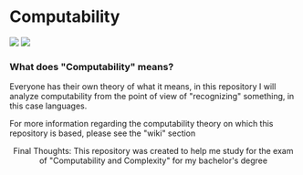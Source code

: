# Computability
<p>
<img src="https://img.shields.io/badge/Java-ED8B00?style=for-the-badge&logo=openjdk&logoColor=white">
<img src="https://img.shields.io/static/v1?style=for-the-badge&message=Gradle&color=02303A&logo=Gradle&logoColor=FFFFFF&label=">
</p>
<h3>What does "Computability" means?</h3>

<p>
Everyone has their own theory of what it means, in this repository I will analyze computability from the point of view of "recognizing" something, in this case languages.
</p>

<p>
For more information regarding the computability theory on which this repository is based, please see the "wiki" section
</p>


<p align = "center">
Final Thoughts: This repository was created to help me study for the exam of "Computability and Complexity" for my bachelor's degree
</p>
